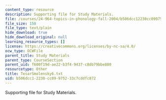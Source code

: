 ```yaml
---
content_type: resource
description: Supporting file for Study Materials.
file: /courses/24-964-topics-in-phonology-fall-2004/b506dcc12230cc09975233c7cddfc872_TesarSmolensky6.txt
file_size: 158
file_type: text/plain
hide_download: true
hide_download_original: null
learning_resource_types: []
license: https://creativecommons.org/licenses/by-nc-sa/4.0/
ocw_type: OCWFile
parent_title: Study Materials
parent_type: CourseSection
parent_uid: f600f19d-ae22-b3f4-9437-c8db79bbe880
resourcetype: Other
title: TesarSmolensky6.txt
uid: b506dcc1-2230-cc09-9752-33c7cddfc872
---
```

Supporting file for Study Materials.